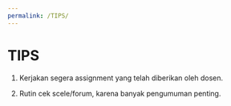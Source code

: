 ```yaml
---
permalink: /TIPS/
---
```


# TIPS

1. Kerjakan segera assignment yang telah diberikan oleh dosen.

2. Rutin cek scele/forum, karena banyak pengumuman penting.


